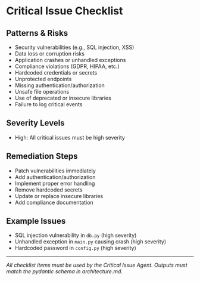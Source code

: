 # Critical Issue Checklist

## Patterns & Risks
- Security vulnerabilities (e.g., SQL injection, XSS)
- Data loss or corruption risks
- Application crashes or unhandled exceptions
- Compliance violations (GDPR, HIPAA, etc.)
- Hardcoded credentials or secrets
- Unprotected endpoints
- Missing authentication/authorization
- Unsafe file operations
- Use of deprecated or insecure libraries
- Failure to log critical events

## Severity Levels
- High: All critical issues must be high severity

## Remediation Steps
- Patch vulnerabilities immediately
- Add authentication/authorization
- Implement proper error handling
- Remove hardcoded secrets
- Update or replace insecure libraries
- Add compliance documentation

## Example Issues
- SQL injection vulnerability in `db.py` (high severity)
- Unhandled exception in `main.py` causing crash (high severity)
- Hardcoded password in `config.py` (high severity)

---

*All checklist items must be used by the Critical Issue Agent. Outputs must match the pydantic schema in architecture.md.*
